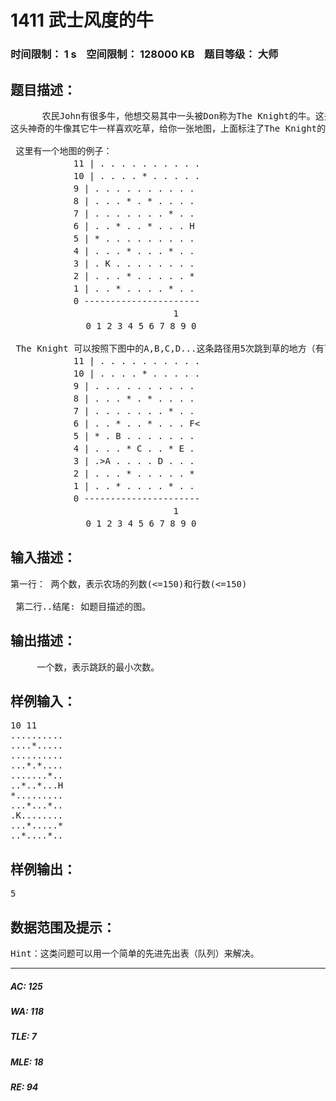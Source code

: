# 1411 武士风度的牛   
### 时间限制： 1 s&nbsp;&nbsp;&nbsp;&nbsp;空间限制： 128000 KB&nbsp;&nbsp;&nbsp;&nbsp;题目等级： 大师  
## 题目描述：  

<pre>
      农民John有很多牛，他想交易其中一头被Don称为The Knight的牛。这头牛有一个独一无二的超能力，在农场里像Knight一样地跳（就是我们熟悉的象棋中马的走法）。虽然这头神奇的牛不能跳到树上和石头上，但是它可以在牧场上随意跳，我们把牧场用一个x，y的坐标图来表示。
这头神奇的牛像其它牛一样喜欢吃草，给你一张地图，上面标注了The Knight的开始位置，树、灌木、石头以及其它障碍的位置，除此之外还有一捆草。现在你的任务是，确定The Knight要想吃到草，至少需要跳多少次。The Knight的位置用'K'来标记，障碍的位置用'*'来标记，草的位置用'H'来标记。  
  
 这里有一个地图的例子：  
 　　　　　　 11 | . . . . . . . . . .  
 　　　　　　 10 | . . . . * . . . . .   
 　　　　　　 9 | . . . . . . . . . .   
 　　　　　　 8 | . . . * . * . . . .   
 　　　　　　 7 | . . . . . . . * . .   
 　　　　　　 6 | . . * . . * . . . H   
 　　　　　　 5 | * . . . . . . . . .   
 　　　　　　 4 | . . . * . . . * . .   
 　　　　　　 3 | . K . . . . . . . .   
 　　　　　　 2 | . . . * . . . . . *   
 　　　　　　 1 | . . * . . . . * . .   
 　　　　　　 0 ----------------------  
 　　　　　　　　　　　　　　　　　　1   
 　　　　　　　　0 1 2 3 4 5 6 7 8 9 0   
  
 The Knight 可以按照下图中的A,B,C,D...这条路径用5次跳到草的地方（有可能其它路线的长度也是5）：  
 　　　　　　 11 | . . . . . . . . . .  
 　　　　　　 10 | . . . . * . . . . .  
 　　　　　　 9 | . . . . . . . . . .  
 　　　　　　 8 | . . . * . * . . . .  
 　　　　　　 7 | . . . . . . . * . .  
 　　　　　　 6 | . . * . . * . . . F<  
 　　　　　　 5 | * . B . . . . . . .  
 　　　　　　 4 | . . . * C . . * E .  
 　　　　　　 3 | .>A . . . . D . . .  
 　　　　　　 2 | . . . * . . . . . *  
 　　　　　　 1 | . . * . . . . * . .  
 　　　　　　 0 ----------------------  
 　　　　　　　　　　　　　　　　　　1  
 　　　　　　　　0 1 2 3 4 5 6 7 8 9 0 
</pre>
  
  
## 输入描述：  

<pre>
第一行： 两个数，表示农场的列数(<=150)和行数(<=150)  
  
 第二行..结尾: 如题目描述的图。
</pre>
  
  
## 输出描述：  

<pre>
     一个数，表示跳跃的最小次数。
</pre>
  
  
## 样例输入：  

<pre>
10 11  
..........  
....*.....  
..........  
...*.*....  
.......*..  
..*..*...H  
*.........  
...*...*..  
.K........  
...*.....*  
..*....*..
</pre>
  
  
## 样例输出：  

<pre>
5
</pre>
  
  
## 数据范围及提示：  

<pre>
Hint：这类问题可以用一个简单的先进先出表（队列）来解决。
</pre>
  
  
***  

##### AC: 125  
##### WA: 118  
##### TLE: 7  
##### MLE: 18  
##### RE: 94  
